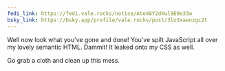 ```yaml
---
fedi_link: https://fedi.vale.rocks/notice/Ate48Y2dXwl9E9o33w
bsky_link: https://bsky.app/profile/vale.rocks/post/3lo3xawnzgc2t
---
```


Well now look what you've gone and done! You've spilt JavaScript all over my lovely semantic HTML. Dammit! It leaked onto my CSS as well.

Go grab a cloth and clean up this mess.
